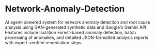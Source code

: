# Network-Anomaly-Detection
AI agent-powered system for network anomaly detection and root cause analysis using GAN-generated synthetic data and Google's Gemini API. Features include Isolation Forest-based anomaly detection, batch processing of anomalies, and detailed JSON-formatted analysis reports with expert-verified remediation steps.
